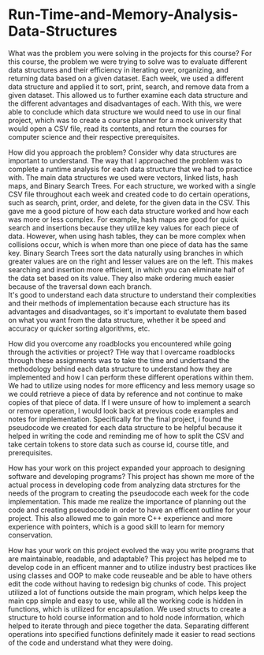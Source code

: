 # Run-Time-and-Memory-Analysis-Data-Structures

What was the problem you were solving in the projects for this course?
For this course, the problem we were trying to solve was to evaluate different data structures and their efficiency in iterating over, organizing, and returning data based on a given dataset.  Each week, we used a different data structure and applied it to sort, print, search, and remove data from a given dataset.  This allowed us to further examine each data structure and the different advantages and disadvantages of each.  With this, we were able to conclude which data structure we would need to use in our final project, which was to create a course planner for a mock university that would open a CSV file, read its contents, and return the courses for computer science and their respective prerequisites.  

How did you approach the problem? Consider why data structures are important to understand.
The way that I approached the problem was to complete a runtime analysis for each data structure that we had to practice with.  The main data structures we used were vectors, linked lists, hash maps, and Binary Search Trees.  For each structure, we worked with a single CSV file throughout each week and created code to do certain operations, such as search, print, order, and delete, for the given data in the CSV.  This gave me a good picture of how each data structure worked and how each was more or less complex.  For example, hash maps are good for quick search and insertions because they utilize key values for each piece of data.  However, when using hash tables, they can be more complex when collisions occur, which is when more than one piece of data has the same key. 
Binary Search Trees sort the data naturally using branches in which greater values are on the right and lesser values are on the left.  This makes searching and insertion more efficient, in which you can eliminate half of the data set based on its value.  They also make ordering much easier because of the traversal down each branch.  
It's good to understand each data structure to understand their complexities and their methods of implementation because each structure has its advantages and disadvantages, so it's important to evalutate them based on what you want from the data structure, whether it be speed and accuracy or quicker sorting algorithms, etc.  

How did you overcome any roadblocks you encountered while going through the activities or project?  THe way that I overcame roadblocks through these assignments was to take the time and undertsand the methodology behind each data structure to understand how they are implemented and how I can perform these different operations within them.  We had to utilize using nodes for more efficency and less memory usage so we could retrieve a piece of data by reference and not continue to make copies of that piece of data.  If I were unsure of how to implement a search or remove operation, I would look back at previous code examples and notes for implementation.  Specifically for the final project, i found the pseudocode we created for each data structure to be helpful because it helped in writing the code and reminding me of how to split the CSV and take certain tokens to store data such as course id, course title, and prerequisites.  

How has your work on this project expanded your approach to designing software and developing programs?
This project has shown me more of the actual process in developing code from analyzing data strctures for the needs of the program to creating the pseudocode each week for the code implementation.  This made me realize the importance of planning out the code and creating pseudocode in order to have an efficent outline for your project.  This also allowed me to gain more C++ experience and more experience with pointers, which is a good skill to learn for memory conservation.  

How has your work on this project evolved the way you write programs that are maintainable, readable, and adaptable?
This project has helped me to develop code in an efficent manner and to utilize industry best practices like using classes and OOP to make code reuseable and be able to have others edit the code without having to redesign big chunks of code.  This project utilized a lot of functions outside the main program, which helps keep the main cpp simple and easy to use, while all the working code is hidden in functions, which is utilized for encapsulation.  We used structs to create a structure to hold course information and to hold node information, which helped to iterate through and piece together the data.  Separating different operations into specified functions definitely made it easier to read sections of the code and understand what they were doing.  
